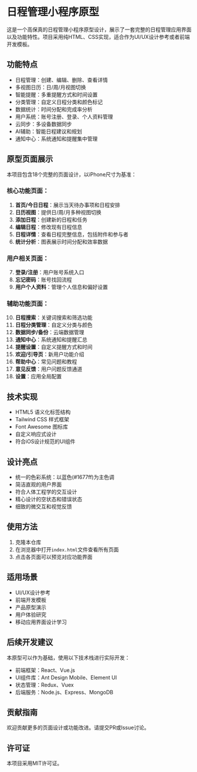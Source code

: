 # 日程管理小程序原型

这是一个高保真的日程管理小程序原型设计，展示了一套完整的日程管理应用界面以及功能特性。项目采用纯HTML、CSS实现，适合作为UI/UX设计参考或者前端开发模板。

## 功能特点

- 日程管理：创建、编辑、删除、查看详情
- 多视图日历：日/周/月视图切换
- 智能提醒：多重提醒方式和时间设置
- 分类管理：自定义日程分类和颜色标记
- 数据统计：时间分配和完成率分析
- 用户系统：账号注册、登录、个人资料管理
- 云同步：多设备数据同步
- AI辅助：智能日程建议和规划
- 通知中心：系统通知和提醒集中管理

## 原型页面展示

本项目包含18个完整的页面设计，以iPhone尺寸为基准：

### 核心功能页面：
1. **首页/今日日程**：展示当天待办事项和日程安排
2. **日历视图**：提供日/周/月多种视图切换
3. **添加日程**：创建新的日程和任务
4. **编辑日程**：修改现有日程信息
5. **日程详情**：查看日程完整信息，包括附件和参与者
6. **统计分析**：图表展示时间分配和效率数据

### 用户相关页面：
7. **登录/注册**：用户账号系统入口
8. **忘记密码**：账号找回流程
9. **用户个人资料**：管理个人信息和偏好设置

### 辅助功能页面：
10. **日程搜索**：关键词搜索和筛选功能
11. **日程分类管理**：自定义分类与颜色
12. **数据同步/备份**：云端数据管理
13. **通知中心**：系统通知和提醒汇总
14. **提醒设置**：自定义提醒方式和时间
15. **欢迎/引导页**：新用户功能介绍
16. **帮助中心**：常见问题和教程
17. **意见反馈**：用户问题反馈通道
18. **设置**：应用全局配置

## 技术实现

- HTML5 语义化标签结构
- Tailwind CSS 样式框架
- Font Awesome 图标库
- 自定义响应式设计
- 符合iOS设计规范的UI组件

## 设计亮点

- 统一的色彩系统：以蓝色(#1677ff)为主色调
- 简洁直观的用户界面
- 符合人体工程学的交互设计
- 精心设计的空状态和错误状态
- 细致的微交互和视觉反馈

## 使用方法

1. 克隆本仓库
2. 在浏览器中打开`index.html`文件查看所有页面
3. 点击各页面可以预览对应功能界面

## 适用场景

- UI/UX设计参考
- 前端开发模板
- 产品原型演示
- 用户体验研究
- 移动应用界面设计学习

## 后续开发建议

本原型可以作为基础，使用以下技术栈进行实际开发：
- 前端框架：React、Vue.js
- UI组件库：Ant Design Mobile、Element UI
- 状态管理：Redux、Vuex
- 后端服务：Node.js、Express、MongoDB

## 贡献指南

欢迎贡献更多的页面设计或功能改进。请提交PR或Issue讨论。

## 许可证

本项目采用MIT许可证。
